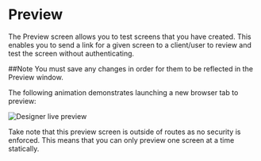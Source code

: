 # Preview

The Preview screen allows you to test screens that you have created. This enables you to send a link for a given screen to a client/user to review and test the screen without authenticating. 

##Note
You must save any changes in order for them to be reflected in the Preview window.

The following animation demonstrates launching a new browser tab to preview:

![Designer live preview](../../../assets/images/designer-live-preview.gif)

Take note that this preview screen is outside of routes as no security is enforced. This means that you can only preview one screen at a time statically.

